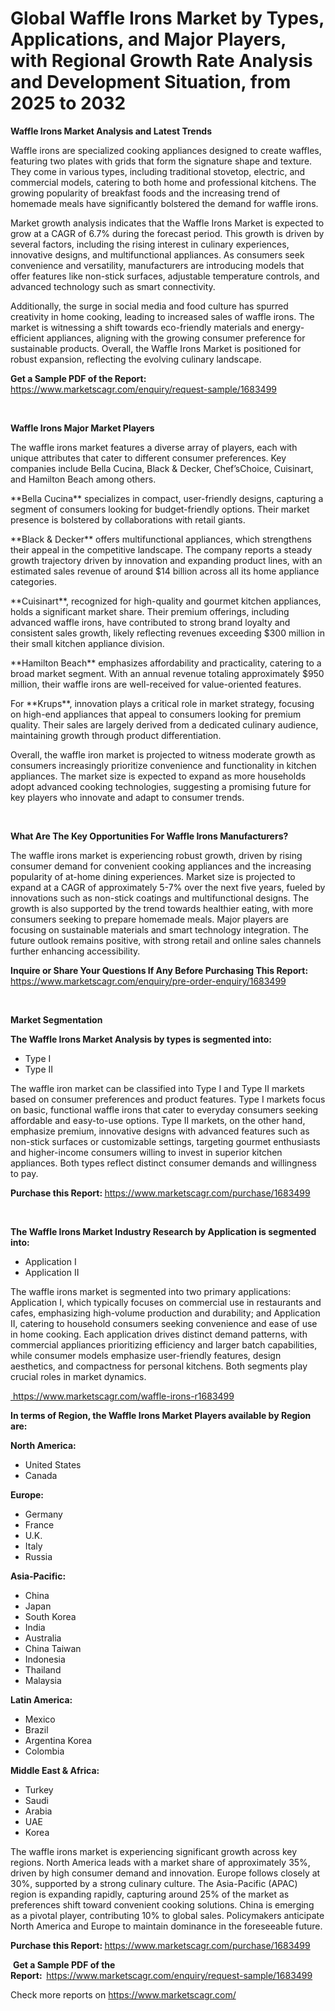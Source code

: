 <p><h1>Global Waffle Irons Market by Types, Applications, and Major Players, with Regional Growth Rate Analysis and Development Situation, from 2025 to 2032</h1></p><p><strong>Waffle Irons Market Analysis and Latest Trends</strong></p>
<p><p>Waffle irons are specialized cooking appliances designed to create waffles, featuring two plates with grids that form the signature shape and texture. They come in various types, including traditional stovetop, electric, and commercial models, catering to both home and professional kitchens. The growing popularity of breakfast foods and the increasing trend of homemade meals have significantly bolstered the demand for waffle irons.</p><p>Market growth analysis indicates that the Waffle Irons Market is expected to grow at a CAGR of 6.7% during the forecast period. This growth is driven by several factors, including the rising interest in culinary experiences, innovative designs, and multifunctional appliances. As consumers seek convenience and versatility, manufacturers are introducing models that offer features like non-stick surfaces, adjustable temperature controls, and advanced technology such as smart connectivity.</p><p>Additionally, the surge in social media and food culture has spurred creativity in home cooking, leading to increased sales of waffle irons. The market is witnessing a shift towards eco-friendly materials and energy-efficient appliances, aligning with the growing consumer preference for sustainable products. Overall, the Waffle Irons Market is positioned for robust expansion, reflecting the evolving culinary landscape.</p></p>
<p><strong>Get a Sample PDF of the Report:&nbsp;</strong> <a href="https://www.marketscagr.com/enquiry/request-sample/1683499?utm_campaign=3016&utm_medium=2&utm_source=Github&utm_content=ia&utm_term=26032025&utm_id=waffle-irons">https://www.marketscagr.com/enquiry/request-sample/1683499</a></p>
<p>&nbsp;</p>
<p><strong>Waffle Irons Major Market Players</strong></p>
<p><p>The waffle irons market features a diverse array of players, each with unique attributes that cater to different consumer preferences. Key companies include Bella Cucina, Black & Decker, Chef’sChoice, Cuisinart, and Hamilton Beach among others.</p><p>**Bella Cucina** specializes in compact, user-friendly designs, capturing a segment of consumers looking for budget-friendly options. Their market presence is bolstered by collaborations with retail giants.</p><p>**Black & Decker** offers multifunctional appliances, which strengthens their appeal in the competitive landscape. The company reports a steady growth trajectory driven by innovation and expanding product lines, with an estimated sales revenue of around $14 billion across all its home appliance categories.</p><p>**Cuisinart**, recognized for high-quality and gourmet kitchen appliances, holds a significant market share. Their premium offerings, including advanced waffle irons, have contributed to strong brand loyalty and consistent sales growth, likely reflecting revenues exceeding $300 million in their small kitchen appliance division.</p><p>**Hamilton Beach** emphasizes affordability and practicality, catering to a broad market segment. With an annual revenue totaling approximately $950 million, their waffle irons are well-received for value-oriented features.</p><p>For **Krups**, innovation plays a critical role in market strategy, focusing on high-end appliances that appeal to consumers looking for premium quality. Their sales are largely derived from a dedicated culinary audience, maintaining growth through product differentiation.</p><p>Overall, the waffle iron market is projected to witness moderate growth as consumers increasingly prioritize convenience and functionality in kitchen appliances. The market size is expected to expand as more households adopt advanced cooking technologies, suggesting a promising future for key players who innovate and adapt to consumer trends.</p></p>
<p>&nbsp;</p>
<p><strong>What Are The Key Opportunities For Waffle Irons Manufacturers?</strong></p>
<p><p>The waffle irons market is experiencing robust growth, driven by rising consumer demand for convenient cooking appliances and the increasing popularity of at-home dining experiences. Market size is projected to expand at a CAGR of approximately 5-7% over the next five years, fueled by innovations such as non-stick coatings and multifunctional designs. The growth is also supported by the trend towards healthier eating, with more consumers seeking to prepare homemade meals. Major players are focusing on sustainable materials and smart technology integration. The future outlook remains positive, with strong retail and online sales channels further enhancing accessibility.</p></p>
<p><strong>Inquire or Share Your Questions If Any Before Purchasing This Report:</strong> <a href="https://www.marketscagr.com/enquiry/pre-order-enquiry/1683499?utm_campaign=3016&utm_medium=2&utm_source=Github&utm_content=ia&utm_term=26032025&utm_id=waffle-irons">https://www.marketscagr.com/enquiry/pre-order-enquiry/1683499</a></p>
<p>&nbsp;</p>
<p><strong>Market Segmentation</strong></p>
<p><strong>The Waffle Irons Market Analysis by types is segmented into:</strong></p>
<p><ul><li>Type I</li><li>Type II</li></ul></p>
<p><p>The waffle iron market can be classified into Type I and Type II markets based on consumer preferences and product features. Type I markets focus on basic, functional waffle irons that cater to everyday consumers seeking affordable and easy-to-use options. Type II markets, on the other hand, emphasize premium, innovative designs with advanced features such as non-stick surfaces or customizable settings, targeting gourmet enthusiasts and higher-income consumers willing to invest in superior kitchen appliances. Both types reflect distinct consumer demands and willingness to pay.</p></p>
<p><strong>Purchase this Report:&nbsp;</strong><a href="https://www.marketscagr.com/purchase/1683499?utm_campaign=3016&utm_medium=2&utm_source=Github&utm_content=ia&utm_term=26032025&utm_id=waffle-irons">https://www.marketscagr.com/purchase/1683499</a></p>
<p>&nbsp;</p>
<p><strong>The Waffle Irons Market Industry Research by Application is segmented into:</strong></p>
<p><ul><li>Application I</li><li>Application II</li></ul></p>
<p><p>The waffle irons market is segmented into two primary applications: Application I, which typically focuses on commercial use in restaurants and cafes, emphasizing high-volume production and durability; and Application II, catering to household consumers seeking convenience and ease of use in home cooking. Each application drives distinct demand patterns, with commercial appliances prioritizing efficiency and larger batch capabilities, while consumer models emphasize user-friendly features, design aesthetics, and compactness for personal kitchens. Both segments play crucial roles in market dynamics.</p></p>
<p><a href="https://www.marketscagr.com/waffle-irons-r1683499?utm_campaign=3016&utm_medium=2&utm_source=Github&utm_content=ia&utm_term=26032025&utm_id=waffle-irons">&nbsp;https://www.marketscagr.com/waffle-irons-r1683499</a></p>
<p><strong>In terms of Region, the Waffle Irons Market Players available by Region are:</strong></p>
<p>
    <p> <strong> North America: </strong>
        <ul>
            <li>United States</li>
            <li>Canada</li>
        </ul>
        </p> 
    <p> <strong> Europe: </strong>
        <ul>
            <li>Germany</li>
            <li>France</li>
            <li>U.K.</li>
            <li>Italy</li>
            <li>Russia</li>
        </ul>
        </p> 
    <p> <strong> Asia-Pacific: </strong>
        <ul>
            <li>China</li>
            <li>Japan</li>
            <li>South Korea</li>
            <li>India</li>
            <li>Australia</li>
            <li>China Taiwan</li>
            <li>Indonesia</li>
            <li>Thailand</li>
            <li>Malaysia</li>
        </ul>
        </p> 
    <p> <strong> Latin America: </strong>
        <ul>
            <li>Mexico</li>
            <li>Brazil</li>
            <li>Argentina Korea</li>
            <li>Colombia</li>
        </ul>
        </p> 
    <p> <strong> Middle East & Africa: </strong>
        <ul>
            <li>Turkey</li>
            <li>Saudi</li>
            <li>Arabia</li>
            <li>UAE</li>
            <li>Korea</li>
        </ul>
    </p>
    </p>
<p><p>The waffle irons market is experiencing significant growth across key regions. North America leads with a market share of approximately 35%, driven by high consumer demand and innovation. Europe follows closely at 30%, supported by a strong culinary culture. The Asia-Pacific (APAC) region is expanding rapidly, capturing around 25% of the market as preferences shift toward convenient cooking solutions. China is emerging as a pivotal player, contributing 10% to global sales. Policymakers anticipate North America and Europe to maintain dominance in the foreseeable future.</p></p>
<p><strong>Purchase this Report: </strong><a href="https://www.marketscagr.com/purchase/1683499?utm_campaign=3016&utm_medium=2&utm_source=Github&utm_content=ia&utm_term=26032025&utm_id=waffle-irons">https://www.marketscagr.com/purchase/1683499</a></p>
<p>&nbsp;<strong>Get a Sample PDF of the Report:&nbsp;&nbsp;</strong><a href="https://www.marketscagr.com/enquiry/request-sample/1683499?utm_campaign=3016&utm_medium=2&utm_source=Github&utm_content=ia&utm_term=26032025&utm_id=waffle-irons">https://www.marketscagr.com/enquiry/request-sample/1683499</a></p>
<p><strong></strong></p>
<p>Check more reports on <a href="https://www.marketscagr.com/?utm_campaign=3016&utm_medium=2&utm_source=Github&utm_content=ia&utm_term=26032025&utm_id=waffle-irons">https://www.marketscagr.com/</a></p>